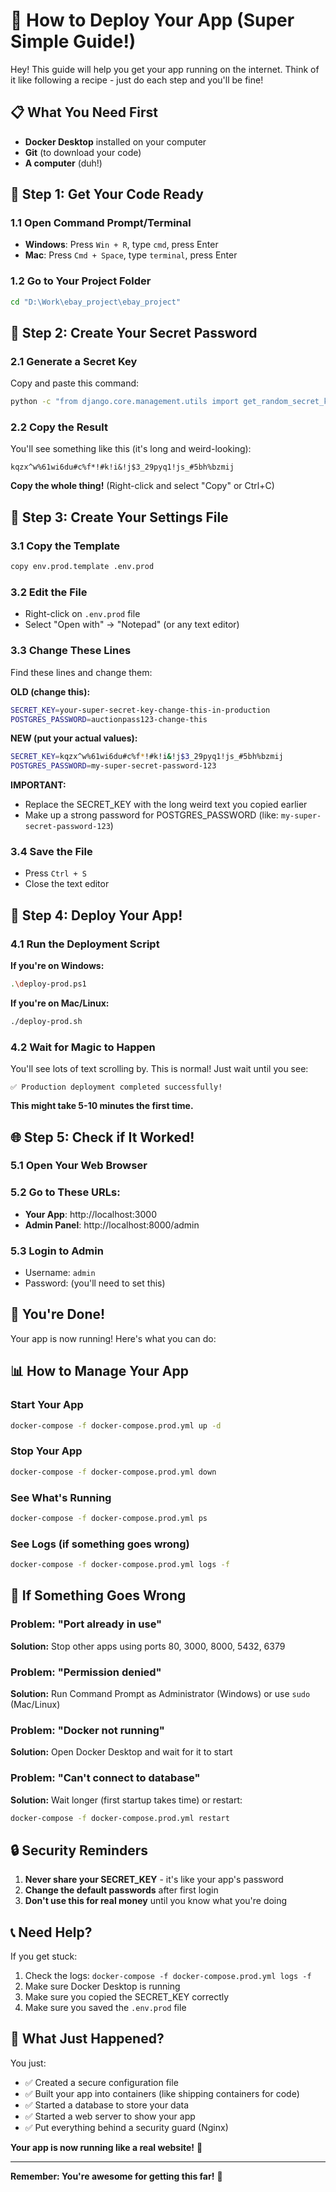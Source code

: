 # 🚀 How to Deploy Your App (Super Simple Guide!)

Hey! This guide will help you get your app running on the internet. Think of it like following a recipe - just do each step and you'll be fine!

## 📋 What You Need First

- **Docker Desktop** installed on your computer
- **Git** (to download your code)
- **A computer** (duh!)

## 🔧 Step 1: Get Your Code Ready

### 1.1 Open Command Prompt/Terminal
- **Windows**: Press `Win + R`, type `cmd`, press Enter
- **Mac**: Press `Cmd + Space`, type `terminal`, press Enter

### 1.2 Go to Your Project Folder
```bash
cd "D:\Work\ebay_project\ebay_project"
```

## 🔑 Step 2: Create Your Secret Password

### 2.1 Generate a Secret Key
Copy and paste this command:
```bash
python -c "from django.core.management.utils import get_random_secret_key; print(get_random_secret_key())"
```

### 2.2 Copy the Result
You'll see something like this (it's long and weird-looking):
```
kqzx^w%61wi6du#c%f*!#k!i&!j$3_29pyq1!js_#5bh%bzmij
```

**Copy the whole thing!** (Right-click and select "Copy" or Ctrl+C)

## 📝 Step 3: Create Your Settings File

### 3.1 Copy the Template
```bash
copy env.prod.template .env.prod
```

### 3.2 Edit the File
- Right-click on `.env.prod` file
- Select "Open with" → "Notepad" (or any text editor)

### 3.3 Change These Lines
Find these lines and change them:

**OLD (change this):**
```bash
SECRET_KEY=your-super-secret-key-change-this-in-production
POSTGRES_PASSWORD=auctionpass123-change-this
```

**NEW (put your actual values):**
```bash
SECRET_KEY=kqzx^w%61wi6du#c%f*!#k!i&!j$3_29pyq1!js_#5bh%bzmij
POSTGRES_PASSWORD=my-super-secret-password-123
```

**IMPORTANT:** 
- Replace the SECRET_KEY with the long weird text you copied earlier
- Make up a strong password for POSTGRES_PASSWORD (like: `my-super-secret-password-123`)

### 3.4 Save the File
- Press `Ctrl + S`
- Close the text editor

## 🐳 Step 4: Deploy Your App!

### 4.1 Run the Deployment Script
**If you're on Windows:**
```bash
.\deploy-prod.ps1
```

**If you're on Mac/Linux:**
```bash
./deploy-prod.sh
```

### 4.2 Wait for Magic to Happen
You'll see lots of text scrolling by. This is normal! Just wait until you see:
```
✅ Production deployment completed successfully!
```

**This might take 5-10 minutes the first time.**

## 🌐 Step 5: Check if It Worked!

### 5.1 Open Your Web Browser
### 5.2 Go to These URLs:
- **Your App**: http://localhost:3000
- **Admin Panel**: http://localhost:8000/admin

### 5.3 Login to Admin
- Username: `admin`
- Password: (you'll need to set this)

## 🎉 You're Done!

Your app is now running! Here's what you can do:

## 📊 How to Manage Your App

### Start Your App
```bash
docker-compose -f docker-compose.prod.yml up -d
```

### Stop Your App
```bash
docker-compose -f docker-compose.prod.yml down
```

### See What's Running
```bash
docker-compose -f docker-compose.prod.yml ps
```

### See Logs (if something goes wrong)
```bash
docker-compose -f docker-compose.prod.yml logs -f
```

## 🚨 If Something Goes Wrong

### Problem: "Port already in use"
**Solution:** Stop other apps using ports 80, 3000, 8000, 5432, 6379

### Problem: "Permission denied"
**Solution:** Run Command Prompt as Administrator (Windows) or use `sudo` (Mac/Linux)

### Problem: "Docker not running"
**Solution:** Open Docker Desktop and wait for it to start

### Problem: "Can't connect to database"
**Solution:** Wait longer (first startup takes time) or restart:
```bash
docker-compose -f docker-compose.prod.yml restart
```

## 🔒 Security Reminders

1. **Never share your SECRET_KEY** - it's like your app's password
2. **Change the default passwords** after first login
3. **Don't use this for real money** until you know what you're doing

## 📞 Need Help?

If you get stuck:
1. Check the logs: `docker-compose -f docker-compose.prod.yml logs -f`
2. Make sure Docker Desktop is running
3. Make sure you copied the SECRET_KEY correctly
4. Make sure you saved the `.env.prod` file

## 🎯 What Just Happened?

You just:
- ✅ Created a secure configuration file
- ✅ Built your app into containers (like shipping containers for code)
- ✅ Started a database to store your data
- ✅ Started a web server to show your app
- ✅ Put everything behind a security guard (Nginx)

**Your app is now running like a real website!** 🌟

---

**Remember: You're awesome for getting this far!** 🚀
